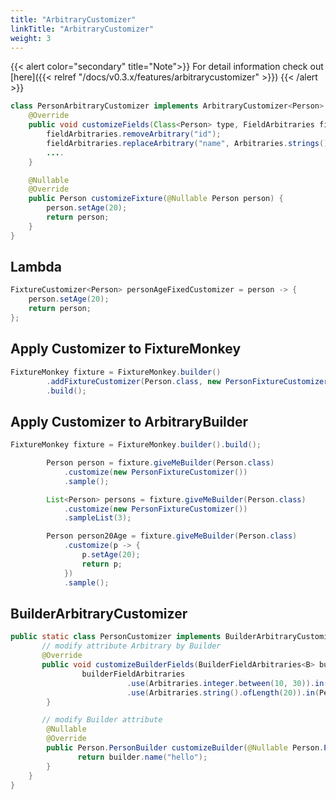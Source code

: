 ```yaml
---
title: "ArbitraryCustomizer"
linkTitle: "ArbitraryCustomizer"
weight: 3
---
```

{{< alert color="secondary" title="Note">}}
For detail information check out [here]({{< relref "/docs/v0.3.x/features/arbitrarycustomizer" >}})
{{< /alert >}}

```java
class PersonArbitraryCustomizer implements ArbitraryCustomizer<Person> {
    @Override
    public void customizeFields(Class<Person> type, FieldArbitraries fieldArbitraries) {
        fieldArbitraries.removeArbitrary("id");   
        fieldArbitraries.replaceArbitrary("name", Arbitraries.strings().ofMaxLength(30));   
        ....
    }

    @Nullable
    @Override
    public Person customizeFixture(@Nullable Person person) {
        person.setAge(20); 
        return person;
    }
}

```

## Lambda

```java
FixtureCustomizer<Person> personAgeFixedCustomizer = person -> {
    person.setAge(20);
    return person;
};

```

## Apply Customizer to FixtureMonkey

```java
FixtureMonkey fixture = FixtureMonkey.builder()
        .addFixtureCustomizer(Person.class, new PersonFixtureCustomizer())
        .build();

```


## Apply Customizer to ArbitraryBuilder

```java
FixtureMonkey fixture = FixtureMonkey.builder().build();

		Person person = fixture.giveMeBuilder(Person.class)
			.customize(new PersonFixtureCustomizer())
			.sample();

		List<Person> persons = fixture.giveMeBuilder(Person.class)
			.customize(new PersonFixtureCustomizer())
			.sampleList(3);

		Person person20Age = fixture.giveMeBuilder(Person.class)
			.customize(p -> {
				p.setAge(20);
				return p;
			})
			.sample();
```

## BuilderArbitraryCustomizer

```java
public static class PersonCustomizer implements BuilderArbitraryCustomizer<Person, Person.PersonBuilder> {
       // modify attribute Arbitrary by Builder
       @Override
       public void customizeBuilderFields(BuilderFieldArbitraries<B> builderFieldArbitraries) {
                builderFieldArbitraries
                          .use(Arbitraries.integer.between(10, 30)).in(Person.PersonBuilder::age)
                          .use(Arbitraries.string().ofLength(20)).in(Person.PersonBuilder::address);
        }

       // modify Builder attribute
        @Nullable
        @Override
        public Person.PersonBuilder customizeBuilder(@Nullable Person.PersonBuilder builder) {
               return builder.name("hello");
        }
    }
}

```
